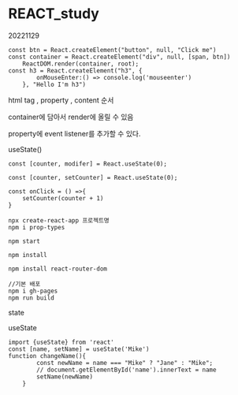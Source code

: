 # REACT_study

20221129



```react
const btn = React.createElement("button", null, "Click me")
const container = React.createElement("div", null, [span, btn])
    ReactDOM.render(container, root);
const h3 = React.createElement("h3", {
        onMouseEnter:() => console.log('mouseenter')
    }, "Hello I'm h3")
```

html tag , property , content 순서

container에 담아서 render에 올릴 수 있음

property에 event listener를 추가할 수 있다.



useState()

```react
const [counter, modifer] = React.useState(0);

const [counter, setCounter] = React.useState(0);
  
const onClick = () =>{
    setCounter(counter + 1)
}
```







```
npx create-react-app 프로젝트명
npm i prop-types

npm start

npm install

npm install react-router-dom

//기본 배포
npm i gh-pages
npm run build
```



state

useState

```react
import {useState} from 'react'
const [name, setName] = useState('Mike')
function changeName(){
        const newName = name === "Mike" ? "Jane" : "Mike";
        // document.getElementById('name').innerText = name
        setName(newName)
    }
```

